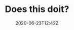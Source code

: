 ---
layout: post
title: Does this doit?
date: 2020-06-23T12:42Z
header_feature_image:
caption:
tags:    # use [tag1,tag2]
---